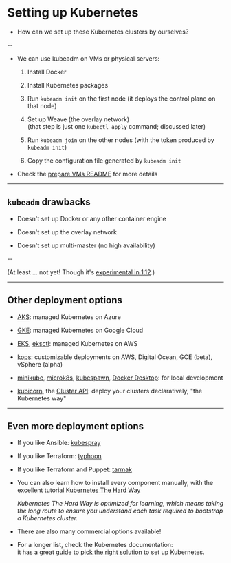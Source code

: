 # Setting up Kubernetes

- How can we set up these Kubernetes clusters by ourselves?

--

<!-- ##VERSION## -->

- We can use kubeadm on VMs or physical servers:

    1. Install Docker

    2. Install Kubernetes packages

    3. Run `kubeadm init` on the first node (it deploys the control plane on that node)

    4. Set up Weave (the overlay network)
       <br/>
       (that step is just one `kubectl apply` command; discussed later)

    5. Run `kubeadm join` on the other nodes (with the token produced by `kubeadm init`)

    6. Copy the configuration file generated by `kubeadm init`

- Check the [prepare VMs README](https://@@GITREPO@@/blob/master/prepare-vms/README.md) for more details

---

## `kubeadm` drawbacks

- Doesn't set up Docker or any other container engine

- Doesn't set up the overlay network

- Doesn't set up multi-master (no high availability)

--

  (At least ... not yet! Though it's [experimental in 1.12](https://kubernetes.io/docs/setup/independent/high-availability/).)


---

## Other deployment options

- [AKS](https://azure.microsoft.com/services/kubernetes-service/):
  managed Kubernetes on Azure

- [GKE](https://cloud.google.com/kubernetes-engine/):
  managed Kubernetes on Google Cloud

- [EKS](https://aws.amazon.com/eks/),
  [eksctl](https://eksctl.io/):
  managed Kubernetes on AWS

- [kops](https://github.com/kubernetes/kops):
  customizable deployments on AWS, Digital Ocean, GCE (beta), vSphere (alpha)

- [minikube](https://kubernetes.io/docs/setup/minikube/),
  [microk8s](https://microk8s.io/),
  [kubespawn](https://github.com/kinvolk/kube-spawn),
  [Docker Desktop](https://docs.docker.com/docker-for-mac/kubernetes/):
  for local development

- [kubicorn](https://github.com/kubicorn/kubicorn),
  the [Cluster API](https://blogs.vmware.com/cloudnative/2019/03/14/what-and-why-of-cluster-api/):
  deploy your clusters declaratively, "the Kubernetes way"

---

## Even more deployment options

- If you like Ansible:
  [kubespray](https://github.com/kubernetes-incubator/kubespray)

- If you like Terraform:
  [typhoon](https://github.com/poseidon/typhoon)

- If you like Terraform and Puppet:
  [tarmak](https://github.com/jetstack/tarmak)

- You can also learn how to install every component manually, with
  the excellent tutorial [Kubernetes The Hard Way](https://github.com/kelseyhightower/kubernetes-the-hard-way)

  *Kubernetes The Hard Way is optimized for learning, which means taking the long route to ensure you understand each task required to bootstrap a Kubernetes cluster.*

- There are also many commercial options available!

- For a longer list, check the Kubernetes documentation:
  <br/>
  it has a great guide to [pick the right solution](https://kubernetes.io/docs/setup/pick-right-solution/) to set up Kubernetes.
